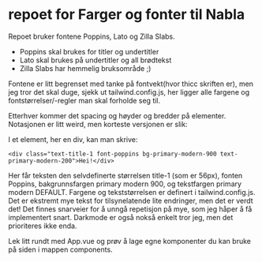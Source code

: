 # repoet for Farger og fonter til Nabla

Repoet bruker fontene Poppins, Lato og Zilla Slabs.

- Poppins skal brukes for titler og undertitler
- Lato skal brukes på undertitler og all brødtekst
- Zilla Slabs har hemmelig bruksområde ;)

Fontene er litt begrenset med tanke på fontvekt(hvor thicc skriften er), men jeg tror det skal duge, sjekk ut tailwind.config.js, her ligger alle fargene og fontstørrelser/-regler man skal forholde seg til.

Etterhver kommer det spacing og høyder og bredder på elementer. Notasjonen er litt weird, men korteste versjonen er slik:

I et element, her en div, kan man skrive:
```
<div class="text-title-1 font-poppins bg-primary-modern-900 text-primary-modern-200">Hei!</div>
```

Her får teksten den selvdefinerte størrelsen title-1 (som er 56px), fonten Poppins, bakgrunnsfargen primary modern 900, og tekstfargen primary modern DEFAULT. Fargene og tekststørrelsen er definert i tailwind.config.js. Det er ekstremt mye tekst for tilsynelatende lite endringer, men det er verdt det! Det finnes snarveier for å unngå repetisjon på mye, som jeg håper å få implementert snart. Darkmode er også nokså enkelt tror jeg, men det prioriteres ikke enda. 

Lek litt rundt med App.vue og prøv å lage egne komponenter du kan bruke på siden i mappen components.


